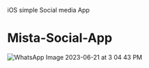 iOS simple Social media App 
# Mista-Social-App

![WhatsApp Image 2023-06-21 at 3 04 43 PM](https://github.com/AvishkaRavishan/Mista-Social-App/assets/101692241/ec471d73-2187-4258-bbdf-7fae71c46fe7)
